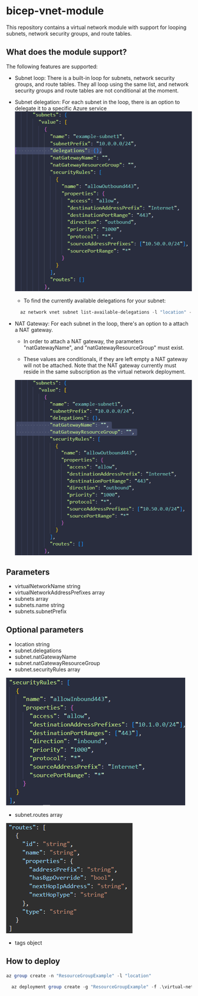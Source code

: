 # bicep-vnet-module

This repository contains a virtual network module with support for looping subnets, network security groups, and route tables.



## What does the module support?

The following features are supported:

- Subnet loop: There is a built-in loop for subnets, network security groups, and route tables.
They all loop using the same list, and network security groups and route tables are not conditional at the moment.

- Subnet delegation: For each subnet in the loop, there is an option to delegate it to a specific Azure service
![delegations](./media/delegations.png)
    - To find the currently available delegations for your subnet:

  ```PowerShell
    az network vnet subnet list-available-delegations -l "location" -g "ResourceGroupExample" -o table
  ```

- NAT Gateway: For each subnet in the loop, there's an option to a attach a NAT gateway.
    - In order to attach a NAT gateway, the parameters "natGatewayName", and "natGatewayResourceGroup" must exist.

    - These values are conditionals, if they are left empty a NAT gateway will not be attached.
    Note that the NAT gateway currently must reside in the same subscription as the virtual network deployment.

    ![natGatewayParameters](./media/natGatewayParameters.png)



## Parameters

- virtualNetworkName string
- virtualNetworkAddressPrefixes array
- subnets array
- subnets.name string
- subnets.subnetPrefix



## Optional parameters
- location string
- subnet.delegations
- subnet.natGatewayName
- subnet.natGatewayResourceGroup
- subnet.securityRules array 

![securityRules](./media/securityRules.png)

- subnet.routes array

![routes](./media/routes.png)

- tags object



## How to deploy

  ```PowerShell
az group create -n "ResourceGroupExample" -l "location"
  ```

  ```PowerShell
    az deployment group create -g "ResourceGroupExample" -f .\virtual-network\main.bicep -p .\virtual-network\vnetParameters.json
  ```